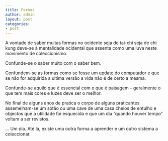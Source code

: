 ```yaml
---
title: Formas
author: admin
layout: post
categories:
- post
---
```

A vontade de saber muitas formas no ocidente seja de tai-chi seja de chi kung deve-se à mentalidade ocidental que assenta como uma luva neste movimento de coleccionismo.

Confunde-se o saber muito com o saber bem.

Confundem-se as formas como se fosse um update do computador e que se não for adquirida a ultima versão a vida não é de certo a mesma.

Confunde-se aquilo que é essencial com o que é paisagem &#8211; geralmente o que tem mais cores e luzes deve ser o melhor.

No final de alguns anos de pratica o corpo de alguns praticantes assemelham-se um sótão ou uma cave de uma casa cheios de entulho e objectos que a utilidade foi esquecida e que um dia &#8220;quando houver tempo&#8221; voltam a ser revistos. 

&#8230; Um dia. Até lá, existe uma outra forma a aprender e um outro sistema a coleccionar.
